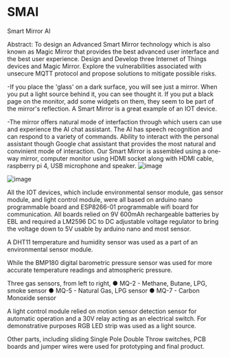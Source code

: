 # SMAI
Smart Mirror AI

Abstract: To design an Advanced Smart Mirror technology which is also known as Magic Mirror that provides the best advanced user interface and the best user experience. Design and Develop three Internet of Things devices and Magic Mirror. Explore the vulnerabilities associated with unsecure MQTT protocol and propose solutions to mitigate possible risks.

-If you place the 'glass' on a dark surface, you will see just a mirror. When you put a light source behind it, you can see thought it. If you put a black page on the monitor, add some widgets on them, they seem to be part of the mirror's reflection. A Smart Mirror is a great example of an IOT device.

-The mirror offers natural mode of interfaction through which users can use and experience the AI chat assistant. The AI has speech recognition and can respond to a variety of commands. Ability to interact with the personal assistant though Google chat assistant that provides the most natural and convinient mode of interaction. Our Smart Mirror is assembled using a one-way mirror, computer monitor using HDMI socket along with HDMI cable, raspberry pi 4, USB microphone and speaker.
![image](https://user-images.githubusercontent.com/69605343/105234810-a9810300-5b39-11eb-800a-ffb023290a20.png)

![image](https://user-images.githubusercontent.com/69605343/105235659-dfbe8280-5b39-11eb-8171-dc7a71d9d70b.png)

All the IOT devices, which include environmental sensor module, gas sensor module, and light control module, were all based on arduino nano programmable board and ESP8266-01 programmable wifi board for communication.
All boards relied on 9V 600mAh rechargeable batteries by EBL and required a LM2596 DC to DC adjustable voltage regulator to bring the voltage down to 5V usable by arduino nano and most sensor.

A DHT11 temperature and humidity sensor was used as a part of an environmental sensor module.

While the BMP180 digital barometric pressure sensor was used for more accurate temperature readings and atmospheric pressure.

Three gas sensors, from left to right, 
●	MQ-2 - Methane, Butane, LPG, smoke sensor
●	MQ-5 - Natural Gas, LPG sensor
●	MQ-7 - Carbon Monoxide sensor

A light control module relied on motion sensor detection sensor for automatic operation and a 30V relay acting as an electrical switch. For demonstrative purposes RGB LED strip was used as a light source.

Other parts, including sliding Single Pole Double Throw switches, PCB boards and jumper wires were used for prototyping and final product.  
